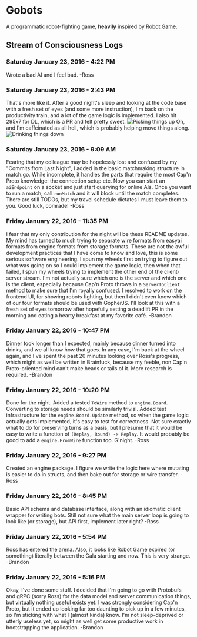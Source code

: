 # Gobots

A programmatic robot-fighting game, **heavily** inspired by [Robot
Game](http://robotgame.net).

## Stream of Consciousness Logs

### Saturday January 23, 2016 - 4:22 PM

Wrote a bad AI and I feel bad. -Ross

### Saturday January 23, 2016 - 2:43 PM

That's more like it. After a good night's sleep and looking at the code base
with a fresh set of eyes (and some more instruction), I'm back on the
productivity train, and a lot of the game logic is implemented. I also hit
295x7 for DL, which is a PR and felt pretty sweet.
![Picking things up](http://i.imgur.com/507xBdZ.jpg)
Oh, and I'm caffeinated as all hell, which is probably helping move things
along.
![Drinking things down](http://i.imgur.com/WM8tlQv.jpg)

### Saturday January 23, 2016 - 9:09 AM

Fearing that my colleague may be hopelessly lost and confused by my "Commits
from Last Night", I added in the basic matchmaking structure in match.go.  While
incomplete, it handles the parts that require the most Cap'n Proto knowledge:
the connection setup etc.  Now you can start an `aiEndpoint` on a socket and
just start querying for online AIs.  Once you want to run a match, call
`runMatch` and it will block until the match completes.  There are still TODOs,
but my travel schedule dictates I must leave them to you.  Good luck, comrade!
-Ross

### Friday January 22, 2016 - 11:35 PM

I fear that my only contribution for the night will be these README updates. My
mind has turned to mush trying to separate wire formats from easyai formats
from engine formats from storage formats. These are not the awful development
practices that I have come to know and love, this is some serious software
engineering. I spun my wheels first on trying to figure out what was going on
so I could implement the game logic, then when that failed, I spun my wheels
trying to implement the other end of the client-server stream. I'm not actually
sure which one is the server and which one is the client, especially because
Cap'n Proto throws in a `ServerToClient` method to make sure that I'm royally
confused. I resolved to work on the frontend UI, for showing robots fighting,
but then I didn't even know which of our four formats should be used with
GopherJS. I'll look at this with a fresh set of eyes tomorrow after hopefully
setting a deadlift PR in the morning and eating a hearty breakfast at my
favorite café. -Brandon

### Friday January 22, 2016 - 10:47 PM

Dinner took longer than I expected, mainly because dinner turned into drinks,
and we all know how that goes. In any case, I'm back at the wheel again, and
I've spent the past 20 minutes looking over Ross's progress, which might as
well be written in Brainfuck, because my feeble, non Cap'n Proto-oriented mind
can't make heads or tails of it. More research is required. -Brandon

### Friday January 22, 2016 - 10:20 PM

Done for the night.  Added a tested `ToWire` method to `engine.Board`.
Converting to storage needs should be similarly trivial.  Added test
infrastructure for the `engine.Board.Update` method, so when the game logic
actually gets implemented, it's easy to test for correctness.  Not sure exactly
what to do for preserving turns as a basis, but I presume that it would be easy
to write a function of `(Replay, Round) -> Replay`. It would probably be good to
add a `engine.FromWire` function too. G'night. -Ross

### Friday January 22, 2016 - 9:27 PM

Created an engine package.  I figure we write the logic here where mutating
is easier to do in structs, and then bake out for storage or wire transfer.
-Ross

### Friday January 22, 2016 - 8:45 PM

Basic API schema and database interface, along with an idiomatic client wrapper
for writing bots.  Still not sure what the main server loop is going to look
like (or storage), but API first, implement later right? -Ross

### Friday January 22, 2016 - 5:54 PM

Ross has entered the arena. Also, it looks like Robot Game expired (or
something) literally between the Gala starting and now. This is very strange.
-Brandon

### Friday January 22, 2016 - 5:16 PM

Okay, I've done some stuff. I decided that I'm going to go with Protobufs and
gRPC (sorry Ross) for the data model and server communication things, but
virtually nothing useful exists yet. I was strongly considering Cap'n Proto,
but it ended up looking far too daunting to pick up in a few minutes, so I'm
sticking with what I (almost kinda) know. I'm not sleep-deprived or utterly
useless yet, so might as well get some productive work in bootstrapping the
application. -Brandon
